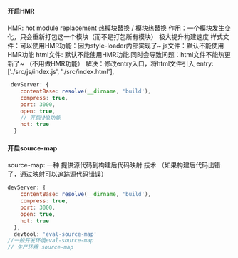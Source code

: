 #### 开启HMR

  HMR: hot module replacement 热模块替换 / 模块热替换
    作用：一个模块发生变化，只会重新打包这一个模块（而不是打包所有模块） 
      极大提升构建速度
      样式文件：可以使用HMR功能：因为style-loader内部实现了~
      js文件：默认不能使用HMR功能 
      html文件: 默认不能使用HMR功能.同时会导致问题：html文件不能热更新了~ （不用做HMR功能）
        解决：修改entry入口，将html文件引入
        entry: ['./src/js/index.js', './src/index.html'],

```js
 devServer: {
    contentBase: resolve(__dirname, 'build'),
    compress: true,
    port: 3000,
    open: true,
    // 开启HMR功能
    hot: true
  }
```

#### 开启source-map

 source-map: 一种 提供源代码到构建后代码映射 技术 （如果构建后代码出错了，通过映射可以追踪源代码错误）

```js
devServer: {
    contentBase: resolve(__dirname, 'build'),
    compress: true,
    port: 3000,
    open: true,
    hot: true
  },
  devtool: 'eval-source-map'
//一般开发环境eval-source-map
// 生产环境 source-map
```

